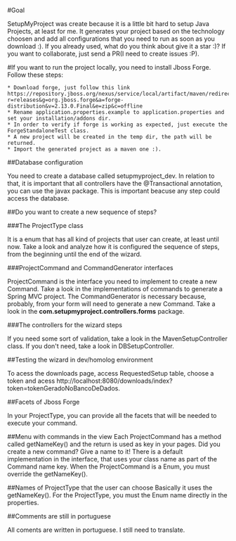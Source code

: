 #Goal

SetupMyProject was create because it is a little bit hard to setup Java Projects, at least for me. It generates your project
based on the technology choosen and add all configurations that you need to run as soon as you download :). If you already used,
what do you think about give it a star :)? If you want to collaborate, just send a PR(I need to create issues :P).

#If you want to run the project locally, you need to install Jboss Forge. Follow these steps:

	* Download forge, just follow this link https://repository.jboss.org/nexus/service/local/artifact/maven/redirect?r=releases&g=org.jboss.forge&a=forge-distribution&v=2.13.0.Final&e=zip&c=offline  
    * Rename application.properties.example to application.properties and set your installation/addons dir.
    * In order to verify if forge is working as expected, just execute the ForgeStandaloneTest class.
	* A new project will be created in the temp dir, the path will be returned.	
	* Import the generated project as a maven one :).
	
##Database configuration

You need to create a database called setupmyproject_dev. In relation to that, it is important that all controllers have the @Transactional annotation, you can use the javax package. This is important beacuse any step could access the database.

##Do you want to create a new sequence of steps?

###The ProjectType class

It is a enum that has all kind of projects that user can create, at least until now. Take a look and analyze how it is configured the sequence of steps, from the beginning until the end of the wizard.

###ProjectCommand and CommandGenerator interfaces

ProjectCommand is the interface you need to implement to create a new Command. Take a look in the implementations of commands to generate a Spring MVC project. The CommandGenerator is necessary because, probably, from your form will need to generate a new Command. Take a look in the **com.setupmyproject.controllers.forms** package.

###The controllers for the wizard steps

If you need some sort of validation, take a look in the MavenSetupController class. If you don't need, take a look in DBSetupController.

##Testing the wizard in dev/homolog environment

To acess the downloads page, access RequestedSetup table, choose a token and acess http://localhost:8080/downloads/index?token=tokenGeradoNoBancoDeDados.

##Facets of Jboss Forge

In your ProjectType, you can provide all the facets that will be needed to execute your command.

##Menu with commands in the view
Each ProjectCommand has a method called getNameKey() and the return is used as key in your pages. Did you create a new command? Give a name to it! There is a default implementation in the interface, that uses your class name as part of the Command name key. When the ProjectCommand is a Enum, you must override the getNameKey().

##Names of ProjectType that the user can choose
Basically it uses the getNameKey(). For the ProjectType, you must the Enum name directly in the properties.

##Comments are still in portuguese

All coments are written in portuguese. I still need to translate.
